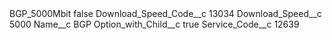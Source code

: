 <?xml version="1.0" encoding="UTF-8"?>
<CustomMetadata xmlns="http://soap.sforce.com/2006/04/metadata" xmlns:xsi="http://www.w3.org/2001/XMLSchema-instance" xmlns:xsd="http://www.w3.org/2001/XMLSchema">
    <label>BGP_5000Mbit</label>
    <protected>false</protected>
    <values>
        <field>Download_Speed_Code__c</field>
        <value xsi:type="xsd:string">13034</value>
    </values>
    <values>
        <field>Download_Speed__c</field>
        <value xsi:type="xsd:string">5000</value>
    </values>
    <values>
        <field>Name__c</field>
        <value xsi:type="xsd:string">BGP</value>
    </values>
    <values>
        <field>Option_with_Child__c</field>
        <value xsi:type="xsd:boolean">true</value>
    </values>
    <values>
        <field>Service_Code__c</field>
        <value xsi:type="xsd:string">12639</value>
    </values>
</CustomMetadata>
